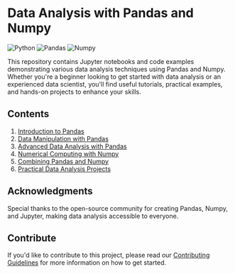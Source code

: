 # Data Analysis with Pandas and Numpy

![Python](https://img.shields.io/badge/Python-3.7%20%7C%203.8%20%7C%203.9-blue)
![Pandas](https://img.shields.io/badge/Pandas-1.0.5-green)
![Numpy](https://img.shields.io/badge/Numpy-1.18.5-yellow)

This repository contains Jupyter notebooks and code examples demonstrating various data analysis techniques using Pandas and Numpy. Whether you're a beginner looking to get started with data analysis or an experienced data scientist, you'll find useful tutorials, practical examples, and hands-on projects to enhance your skills.

## Contents

1. [Introduction to Pandas](notebooks/01-introduction-to-pandas.ipynb)
2. [Data Manipulation with Pandas](notebooks/02-data-manipulation-with-pandas.ipynb)
3. [Advanced Data Analysis with Pandas](notebooks/03-advanced-data-analysis-with-pandas.ipynb)
4. [Numerical Computing with Numpy](notebooks/04-numerical-computing-with-numpy.ipynb)
5. [Combining Pandas and Numpy](notebooks/05-combining-pandas-and-numpy.ipynb)
6. [Practical Data Analysis Projects](notebooks/06-practical-data-analysis-projects.ipynb)

## Acknowledgments

Special thanks to the open-source community for creating Pandas, Numpy, and Jupyter, making data analysis accessible to everyone.

## Contribute

If you'd like to contribute to this project, please read our [Contributing Guidelines](CONTRIBUTING.md) for more information on how to get started.
